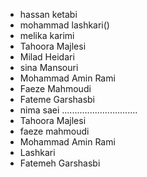 - hassan ketabi
- mohammad lashkari()
- melika karimi
- Tahoora Majlesi
- Milad Heidari
- sina Mansouri
- Mohammad Amin Rami
- Faeze Mahmoudi
- Fateme Garshasbi
- nima saei
 ..............................
- Tahoora Majlesi
- faeze mahmoudi
- Mohammad Amin Rami
- Lashkari
- Fatemeh Garshasbi

